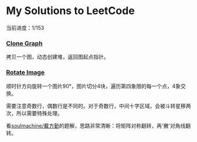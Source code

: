 # My Solutions to LeetCode

当前进度：1/153

### [Clone Graph][1]

拷贝一个图，动态创建堆，返回图起点指针。

### [Rotate Image][2]

顺时针方向旋转一个图片90°，图片切分4块，遍历第四象限的每一个点，4象交换。

需要注意奇数行，偶数行是不同的。对于奇数行，中间十字区域，会被斗转星移两次，所以需要特殊处理。

看[soulmachine/戴方勤][soulmachine]的题解，思路非常清晰：将矩阵对称翻转，再'撇'对角线翻转。

[1]: https://github.com/rogerAce/LeetCodeSolution/blob/master/src/CloneGraph.cpp
[2]: https://github.com/rogerAce/LeetCodeSolution/blob/master/src/RotateImage.cpp
[soulmachine]: https://github.com/soulmachine/leetcode